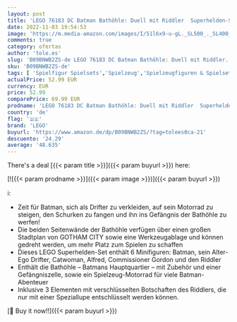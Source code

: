```yaml
---
layout: post
title: 'LEGO 76183 DC Batman Bathöhle: Duell mit Riddler  Superhelden-Set mit Spielzeug-Motorrad für Kinder ab 8 Jahren  mit Figuren von Catwoman und Alfred'
date: 2022-11-03 19:54:53
image: 'https://m.media-amazon.com/images/I/51l6x9-u-gL._SL500_._SL400_.jpg'
comments: true
category: ofertas
author: 'tole.es'
slug: 'B09BNWB2ZS-de LEGO 76183 DC Batman Bathöhle: Duell mit Riddler...'
sku: 'B09BNWB2ZS-de'
tags: [ 'Spielfigur Spielsets','Spielzeug','Spielzeugfiguren & Spielsets','lego','🇩🇪', ]
actualPrice: 52.99 EUR
currency: EUR
price: 52.99
comparePrice: 69.99 EUR
prodname: 'LEGO 76183 DC Batman Bathöhle: Duell mit Riddler  Superhelden-Set mit Spielzeug-Motorrad für Kinder ab 8 Jahren  mit Figuren von Catwoman und Alfred'
country: 'de'
flag: '🇩🇪'
brand: 'LEGO'
buyurl: 'https://www.amazon.de/dp/B09BNWB2ZS/?tag=tolees0ca-21'
descuento: '24.29'
average: '48.635'
---
```


There's a deal [{{< param title >}}]({{< param buyurl >}})  here:

[![{{< param prodname >}}]({{< param image >}})]({{< param buyurl >}})

ℹ️:

- Zeit für Batman, sich als Drifter zu verkleiden, auf sein Motorrad zu steigen, den Schurken zu fangen und ihn ins Gefängnis der Bathöhle zu werfen!
- Die beiden Seitenwände der Bathöhle verfügen über einen großen Stadtplan von GOTHAM CITY sowie eine Werkzeugablage und können gedreht werden, um mehr Platz zum Spielen zu schaffen
- Dieses LEGO Superhelden-Set enthält 6 Minifiguren: Batman, sein Alter-Ego Drifter, Catwoman, Alfred, Commissioner Gordon und den Riddler
- Enthält die Bathöhle – Batmans Hauptquartier – mit Zubehör und einer Gefängniszelle, sowie ein Spielzeug-Motorrad für viele Batman-Abenteuer
- Inklusive 3 Elementen mit verschlüsselten Botschaften des Riddlers, die nur mit einer Speziallupe entschlüsselt werden können.

[🛒 Buy it now!!]({{< param buyurl >}})
